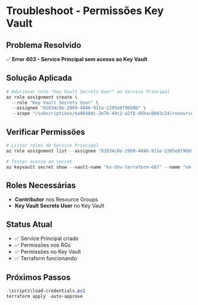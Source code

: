 # Troubleshoot - Permissões Key Vault

## Problema Resolvido
✅ **Error 403 - Service Principal sem acesso ao Key Vault**

## Solução Aplicada
```powershell
# Adicionar role "Key Vault Secrets User" ao Service Principal
az role assignment create \
  --role "Key Vault Secrets User" \
  --assignee "82034c8e-2909-4846-911e-2205e8f96b9b" \
  --scope "/subscriptions/ea0648dc-2e7b-44c2-a2fb-d5bac8b03c24/resourceGroups/rg-blob-br-tsstate-tf-prod/providers/Microsoft.KeyVault/vaults/kv-dev-terraform-667"
```

## Verificar Permissões
```powershell
# Listar roles do Service Principal
az role assignment list --assignee "82034c8e-2909-4846-911e-2205e8f96b9b" --query "[].{Role:roleDefinitionName, Scope:scope}" -o table

# Testar acesso ao secret
az keyvault secret show --vault-name "kv-dev-terraform-667" --name "vm-admin-password" --query value -o tsv
```

## Roles Necessárias
- **Contributor** nos Resource Groups
- **Key Vault Secrets User** no Key Vault

## Status Atual
- ✅ Service Principal criado
- ✅ Permissões nos RGs
- ✅ Permissões no Key Vault
- ✅ Terraform funcionando

## Próximos Passos
```powershell
.\scripts\load-credentials.ps1
terraform apply -auto-approve
```